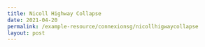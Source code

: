 ```yaml
---
title: Nicoll Highway Collapse
date: 2021-04-20
permalink: /example-resource/connexionsg/nicollhigwaycollapse
layout: post
---
```

